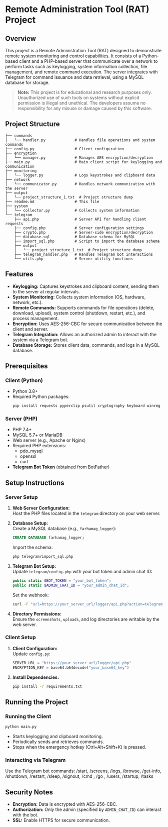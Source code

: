 # Remote Administration Tool (RAT) Project

## Overview
This project is a Remote Administration Tool (RAT) designed to demonstrate remote system monitoring and control capabilities. It consists of a Python-based client and a PHP-based server that communicate over a network to perform tasks such as keylogging, system information collection, file management, and remote command execution. The server integrates with Telegram for command issuance and data retrieval, using a MySQL database for storage.

> **Note:** This project is for educational and research purposes only. Unauthorized use of such tools on systems without explicit permission is illegal and unethical. The developers assume no responsibility for any misuse or damage caused by this software.

## Project Structure
```
├── commands
│   └── handler.py             # Handles file operations and system commands
├── config.py                  # Client configuration
├── encryption
│   └── manager.py             # Manages AES encryption/decryption
├── main.py                    # Main client script for keylogging and communication
├── monitoring
│   └── logger.py              # Logs keystrokes and clipboard data
├── network
│   └── communicator.py        # Handles network communication with the server
├── output
│   └── project_structure_1.txt  # Project structure dump
├── readme.md                  # This file
├── system
│   └── collector.py           # Collects system information
└── telegram
    ├── api.php                # Server API for handling client requests
    ├── config.php             # Server configuration settings
    ├── crypto.php             # Server-side encryption/decryption
    ├── database.sql           # Database schema for MySQL
    ├── import_sql.php         # Script to import the database schema
    ├── output
    │   └── project_structure_1.txt  # Project structure dump
    ├── telegram_handler.php   # Handles Telegram bot interactions
    └── utils.php              # Server utility functions
```

## Features

- **Keylogging:** Captures keystrokes and clipboard content, sending them to the server at regular intervals.
- **System Monitoring:** Collects system information (OS, hardware, network, etc.).
- **Remote Commands:** Supports commands for file operations (delete, download, upload), system control (shutdown, restart, etc.), and process management.
- **Encryption:** Uses AES-256-CBC for secure communication between the client and server.
- **Telegram Integration:** Allows an authorized admin to interact with the system via a Telegram bot.
- **Database Storage:** Stores client data, commands, and logs in a MySQL database.

## Prerequisites

### Client (Python)
- Python 3.8+
- Required Python packages:
  ```bash
  pip install requests pyperclip psutil cryptography keyboard winreg uuid pyautogui
  ```

### Server (PHP)
- PHP 7.4+
- MySQL 5.7+ or MariaDB
- Web server (e.g., Apache or Nginx)
- Required PHP extensions:
  - pdo_mysql
  - openssl
  - curl
- **Telegram Bot Token** (obtained from BotFather)

## Setup Instructions

### Server Setup

1. **Web Server Configuration:**  
   Host the PHP files located in the `telegram` directory on your web server.

2. **Database Setup:**  
   Create a MySQL database (e.g., `farhamag_logger`):
   ```sql
   CREATE DATABASE farhamag_logger;
   ```
   Import the schema:
   ```bash
   php telegram/import_sql.php
   ```

3. **Telegram Bot Setup:**  
   Update `telegram/config.php` with your bot token and admin chat ID:
   ```php
   public static $BOT_TOKEN = "your_bot_token";
   public static $ADMIN_CHAT_ID = "your_admin_chat_id";
   ```  
   Set the webhook:
   ```bash
   curl -F "url=https://your_server_url/logger/api.php?action=telegram_webhook" https://api.telegram.org/bot<your_bot_token>/setWebhook
   ```

4. **Directory Permissions:**  
   Ensure the `screenshots`, `uploads`, and log directories are writable by the web server.

### Client Setup

1. **Client Configuration:**  
   Update `config.py`:
   ```python
   SERVER_URL = "https://your_server_url/logger/api.php"
   ENCRYPTION_KEY = base64.b64decode("your_base64_key")
   ```

2. **Install Dependencies:**  
   ```bash
   pip install -r requirements.txt
   ```

## Running the Project

### Running the Client
```bash
python main.py
```
- Starts keylogging and clipboard monitoring.
- Periodically sends and retrieves commands.
- Stops when the emergency hotkey (Ctrl+Alt+Shift+K) is pressed.

### Interacting via Telegram
Use the Telegram bot commands:
/start, /screens, /logs, /browse, /get-info, /shutdown, /restart, /sleep, /signout, /cmd <command>, /go <url>, /users, /startup, /tasks

## Security Notes
- **Encryption:** Data is encrypted with AES-256-CBC.
- **Authorization:** Only the admin (specified by `ADMIN_CHAT_ID`) can interact with the bot.
- **SSL:** Enable HTTPS for secure communication.
